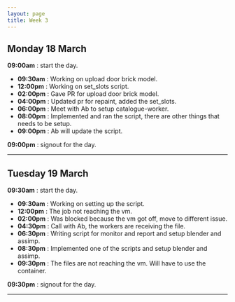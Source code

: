 ```yaml
---
layout: page
title: Week 3
---
```



## Monday 18 March

**09:00am** : start the day.

- **09:30am** : Working on upload door brick model.
- **12:00pm** : Working on set_slots script.
- **02:00pm** : Gave PR for upload door brick model.
- **04:00pm** : Updated pr for repaint, added the set_slots.
- **06:00pm** : Meet with Ab to setup catalogue-worker.
- **08:00pm** : Implemented and ran the script, there are other things that needs to be setup.
- **09:00pm** : Ab will update the script.

**09:00pm** : signout for the day.

---

## Tuesday 19 March

**09:30am** : start the day.

- **09:30am** : Working on setting up the script.
- **12:00pm** : The job not reaching the vm.
- **02:00pm** : Was blocked because the vm got off, move to different issue.
- **04:30pm** : Call with Ab, the workers are receiving the file.
- **06:30pm** : Writing script for monitor and report and setup blender and assimp.
- **08:30pm** : Implemented one of the scripts and setup blender and assimp.
- **09:30pm** : The files are not reaching the vm. Will have to use the container.

**09:30pm** : signout for the day.

---